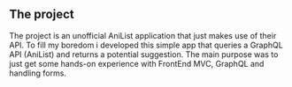 ## The project

The project is an unofficial AniList application that just makes use of their API. To fill my boredom i developed this simple app that queries a
GraphQL API (AniList) and returns a potential suggestion. The main purpose was to just get some hands-on experience with FrontEnd MVC, GraphQL and
handling forms.
